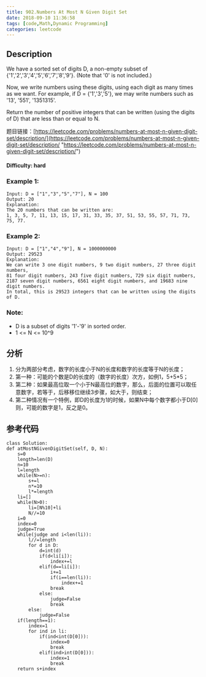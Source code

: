```yaml
---
title: 902.Numbers At Most N Given Digit Set
date: 2018-09-10 11:36:58
tags: [code,Math,Dynamic Programming]
categories: leetcode
---
```

## Description

We have a sorted set of digits D, a non-empty subset of {'1','2','3','4','5','6','7','8','9'}.  (Note that '0' is not included.)

Now, we write numbers using these digits, using each digit as many times as we want.  For example, if D = {'1','3','5'}, we may write numbers such as '13', '551', '1351315'.

Return the number of positive integers that can be written (using the digits of D) that are less than or equal to N.

题目链接：[https://leetcode.com/problems/numbers-at-most-n-given-digit-set/description/](https://leetcode.com/problems/numbers-at-most-n-given-digit-set/description/ "https://leetcode.com/problems/numbers-at-most-n-given-digit-set/description/")

#### Difficulty: hard

<!-- more -->

### Example 1:

	Input: D = ["1","3","5","7"], N = 100
	Output: 20
	Explanation: 
	The 20 numbers that can be written are:
    1, 3, 5, 7, 11, 13, 15, 17, 31, 33, 35, 37, 51, 53, 55, 57, 71, 73, 75, 77.

### Example 2:

	Input: D = ["1","4","9"], N = 1000000000
	Output: 29523
	Explanation: 
	We can write 3 one digit numbers, 9 two digit numbers, 27 three digit numbers,
	81 four digit numbers, 243 five digit numbers, 729 six digit numbers,
	2187 seven digit numbers, 6561 eight digit numbers, and 19683 nine digit numbers.
	In total, this is 29523 integers that can be written using the digits of D.


### Note:

- D is a subset of digits '1'-'9' in sorted order.
- 1 <= N <= 10^9

## 分析

1. 分为两部分考虑，数字的长度小于N的长度和数字的长度等于N的长度；
2. 第一种：可能的个数是D的长度的（数字的长度）次方，如例1，5+5*5；
3. 第二种：如果最高位取一个小于N最高位的数字，那么，后面的位置可以取任意数字，若等于，后移移位继续3步骤，如大于，则结束；
4. 第二种情况有一个特例，即D的长度为1的时候，如果N中每个数字都小于D[0]则，可能的数字是1，反之是0。

## 参考代码

	class Solution:
    def atMostNGivenDigitSet(self, D, N):
        s=0
        length=len(D)
        n=10
        l=length
        while(N>=n):
            s+=l
            n*=10
            l*=length
        li=[]
        while(N>0):
            li=[N%10]+li
            N//=10
        i=0
        index=0
        judge=True
        while(judge and i<len(li)):
            l//=length
            for d in D:
                d=int(d)
                if(d<li[i]):
                    index+=l
                elif(d==li[i]):
                    i+=1
                    if(i==len(li)):
                        index+=1
                    break
                else:
                    judge=False
                    break
            else:
                judge=False
        if(length==1):
            index=1
            for ind in li:
                if(ind<int(D[0])):
                    index=0
                    break
                elif(ind>int(D[0])):
                    index=1
                    break
        return s+index
